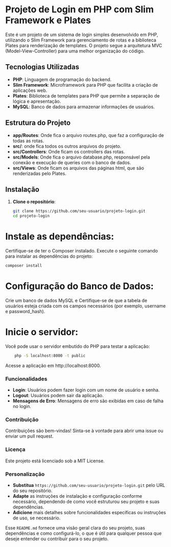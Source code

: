 # Projeto de Login em PHP com Slim Framework e Plates

Este é um projeto de um sistema de login simples desenvolvido em PHP, utilizando o Slim Framework para gerenciamento de rotas e a biblioteca Plates para renderização de templates. O projeto segue a arquitetura MVC (Model-View-Controller) para uma melhor organização do código.

## Tecnologias Utilizadas

- **PHP**: Linguagem de programação do backend.
- **Slim Framework**: Microframework para PHP que facilita a criação de aplicações web.
- **Plates**: Biblioteca de templates para PHP que permite a separação de lógica e apresentação.
- **MySQL**: Banco de dados para armazenar informações de usuários.

## Estrutura do Projeto

- **app/Routes**: Onde fica o arquivo routes.php, que faz a configuração de todas as rotas.
- **src/**: onde fica todos os outros arquivos do projeto.
- **src/Controllers**: Onde ficam os controllers das rotas.
- **src/Models**: Onde fica o arquivo database.php, responsável pela conexão e execução de queries com o banco de dados.
- **src/Views**: Onde ficam os arquivos das páginas html, que são renderizadas pelo Plates.



## Instalação

1. **Clone o repositório**:

   ```bash
   git clone https://github.com/seu-usuario/projeto-login.git
   cd projeto-login  
    ```
# Instale as dependências:

  Certifique-se de ter o Composer instalado. Execute o seguinte comando para instalar as dependências do projeto:
``` bash
composer install
```
# Configuração do Banco de Dados:
  Crie um banco de dados MySQL e Certifique-se de que a tabela de usuários esteja criada com os campos necessários (por exemplo, username e password_hash).

# Inicie o servidor:

  Você pode usar o servidor embutido do PHP para testar a aplicação:

```bash
    php -S localhost:8000 -t public
```
Acesse a aplicação em http://localhost:8000.

### Funcionalidades
  - **Login**: Usuários podem fazer login com um nome de usuário e senha.
  - **Logout**: Usuários podem sair da aplicação.
  - **Mensagens de Erro**: Mensagens de erro são exibidas em caso de falha no login.

### Contribuição

  Contribuições são bem-vindas! Sinta-se à vontade para abrir uma issue ou enviar um pull request.

### Licença

  Este projeto está licenciado sob a MIT License.


### Personalização

- **Substitua** `https://github.com/seu-usuario/projeto-login.git` pelo URL do seu repositório.
- **Adapte** as instruções de instalação e configuração conforme necessário, dependendo de como você estruturou seu projeto e suas dependências.
- **Adicione** mais detalhes sobre funcionalidades específicas ou instruções de uso, se necessário.

Esse `README.md` fornece uma visão geral clara do seu projeto, suas dependências e como configurá-lo, o que é útil para qualquer pessoa que deseje entender ou contribuir para o seu projeto.

